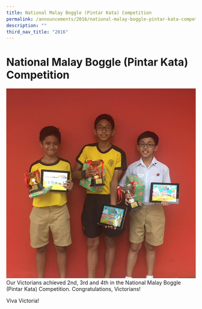 ```yaml
---
title: National Malay Boggle (Pintar Kata) Competition
permalink: /announcements/2016/national-malay-boggle-pintar-kata-competition/
description: ""
third_nav_title: "2016"
---
```

# **National Malay Boggle (Pintar Kata) Competition**

![](/images/National-Malay-Boggle-Competition.jpg)
Our Victorians achieved 2nd, 3rd and 4th in the National Malay Boggle (Pintar Kata) Competition. Congratulations, Victorians!

Viva Victoria!
